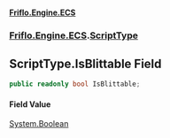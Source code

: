 #### [Friflo.Engine.ECS](index.md 'index')
### [Friflo.Engine.ECS](Friflo.Engine.ECS.md 'Friflo.Engine.ECS').[ScriptType](ScriptType.md 'Friflo.Engine.ECS.ScriptType')

## ScriptType.IsBlittable Field

```csharp
public readonly bool IsBlittable;
```

#### Field Value
[System.Boolean](https://docs.microsoft.com/en-us/dotnet/api/System.Boolean 'System.Boolean')